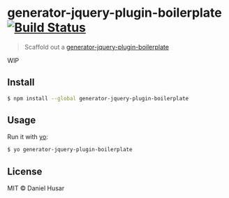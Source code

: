 # generator-jquery-plugin-boilerplate [![Build Status](https://travis-ci.org/danielhusar/generator-jquery-plugin-boilerplate.svg?branch=master)](https://travis-ci.org/danielhusar/generator-jquery-plugin-boilerplate)

> Scaffold out a [generator-jquery-plugin-boilerplate](https://github.com/danielhusar/generator-jquery-plugin-boilerplate)

WIP



## Install

```sh
$ npm install --global generator-jquery-plugin-boilerplate
```


## Usage

Run it with [yo](https://github.com/yeoman/yo):

```sh
$ yo generator-jquery-plugin-boilerplate
```


## License

MIT © Daniel Husar
